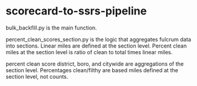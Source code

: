 # scorecard-to-ssrs-pipeline

bulk_backfill.py is the main function.

percent_clean_scores_section.py is the logic that aggregates fulcrum data into sections. Linear miles are defined at the section level. Percent clean miles at the section level is ratio of clean to total times linear miles.

percent clean score district, boro, and citywide are aggregations of the section level. Percentages clean/filthy are based miles defined at the section level, not counts.
